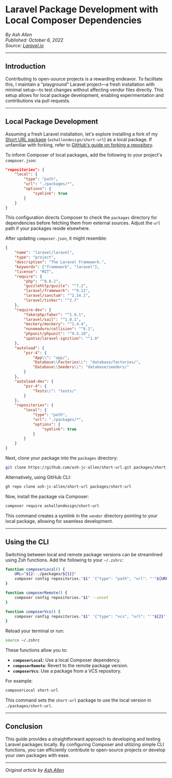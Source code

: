 # Laravel Package Development with Local Composer Dependencies

*By Ash Allen*  
*Published: October 6, 2022*  
*Source: [Laravel.io](https://laravel.io/articles/laravel-package-development-with-local-composer-dependencies)*

---

## Introduction

Contributing to open-source projects is a rewarding endeavor. To facilitate this, I maintain a "playground" Laravel project—a fresh installation with minimal setup—to test changes without affecting vendor files directly. This setup allows for local package development, enabling experimentation and contributions via pull requests.

---

## Local Package Development

Assuming a fresh Laravel installation, let's explore installing a fork of my [Short URL package](https://github.com/ash-jc-allen/short-url) (`ashallendesign/short-url`) as a local package. If unfamiliar with forking, refer to [GitHub's guide on forking a repository](https://docs.github.com/en/get-started/quickstart/fork-a-repo).

To inform Composer of local packages, add the following to your project's `composer.json`:

```json
"repositories": {
    "local": {
        "type": "path",
        "url": "./packages/*",
        "options": {
            "symlink": true
        }
    }
}
```

This configuration directs Composer to check the `packages` directory for dependencies before fetching them from external sources. Adjust the `url` path if your packages reside elsewhere.

After updating `composer.json`, it might resemble:

```json
{
    "name": "laravel/laravel",
    "type": "project",
    "description": "The Laravel Framework.",
    "keywords": ["framework", "laravel"],
    "license": "MIT",
    "require": {
        "php": "^8.0.2",
        "guzzlehttp/guzzle": "^7.2",
        "laravel/framework": "^9.11",
        "laravel/sanctum": "^2.14.1",
        "laravel/tinker": "^2.7"
    },
    "require-dev": {
        "fakerphp/faker": "^1.9.1",
        "laravel/sail": "^1.0.1",
        "mockery/mockery": "^1.4.4",
        "nunomaduro/collision": "^6.1",
        "phpunit/phpunit": "^9.5.10",
        "spatie/laravel-ignition": "^1.0"
    },
    "autoload": {
        "psr-4": {
            "App\\": "app/",
            "Database\\Factories\\": "database/factories/",
            "Database\\Seeders\\": "database/seeders/"
        }
    },
    "autoload-dev": {
        "psr-4": {
            "Tests\\": "tests/"
        }
    },
    "repositories": {
        "local": {
            "type": "path",
            "url": "./packages/*",
            "options": {
                "symlink": true
            }
        }
    }
}
```

Next, clone your package into the `packages` directory:

```bash
git clone https://github.com/ash-jc-allen/short-url.git packages/short-url
```

Alternatively, using GitHub CLI:

```bash
gh repo clone ash-jc-allen/short-url packages/short-url
```

Now, install the package via Composer:

```bash
composer require ashallendesign/short-url
```

This command creates a symlink in the `vendor` directory pointing to your local package, allowing for seamless development.

---

## Using the CLI

Switching between local and remote package versions can be streamlined using Zsh functions. Add the following to your `~/.zshrc`:

```bash
function composerLocal() {
    URL="${2:-./packages/${1}}"
    composer config repositories."$1" '{"type": "path", "url": "'"${URL}"'", "options": {"symlink": true}}' --file composer.json
}

function composerRemote() {
    composer config repositories."$1" --unset
}

function composerVcs() {
    composer config repositories."$1" '{"type": "vcs", "url": "'"${2}"'"}' --file composer.json
}
```

Reload your terminal or run:

```bash
source ~/.zshrc
```

These functions allow you to:

- **`composerLocal`**: Use a local Composer dependency.
- **`composerRemote`**: Revert to the remote package version.
- **`composerVcs`**: Use a package from a VCS repository.

For example:

```bash
composerLocal short-url
```

This command sets the `short-url` package to use the local version in `./packages/short-url`.

---

## Conclusion

This guide provides a straightforward approach to developing and testing Laravel packages locally. By configuring Composer and utilizing simple CLI functions, you can efficiently contribute to open-source projects or develop your own packages with ease.

---

*Original article by [Ash Allen](https://laravel.io/articles/laravel-package-development-with-local-composer-dependencies)*